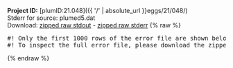 **Project ID:** [plumID:21.048]({{ '/' | absolute_url }}eggs/21/048/)  
Stderr for source:  plumed5.dat   
Download: [zipped raw stdout](plumed5.dat.plumed.stdout.txt.zip) - [zipped raw stderr](plumed5.dat.plumed.stderr.txt.zip) 
{% raw %}
<pre>
#! Only the first 1000 rows of the error file are shown below
#! To inspect the full error file, please download the zipped raw stderr file above
</pre>
{% endraw %}
